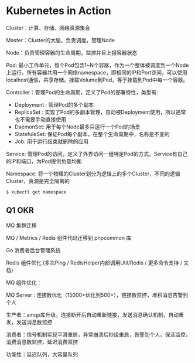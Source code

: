 # Kubernetes in Action

Cluster：计算、存储、网络资源集合

Master：Cluster的大脑，负责调度，管理Node

Node：负责管理容器的生命周期，监控并且上报容器状态

Pod: 最小工作单元，每个Pod包含1~N个容器，作为一个整体被调度到一个Node上运行。所有容器共用一个网络namespace，即相同的IP和Port空间，可以使用localhost通信，共享存储。挂载Volume到Pod，等于挂载到Pod中每一个容器。

Controller：管理Pod的生命周期，定义了Pod的部署特性，类型有:

- Deployment : 管理Pod的多个副本
- ReplicaSet : 实现了Pod的多副本管理，自动被Deployment使用，所以通常也不需要手动直接使用
- DaemonSet: 用于每个Node最多只运行一个Pod的场景
- StatefuleSet: 保证Pod每个副本，在整个生命周期中，名称是不变的
- Job: 用于运行结束就删除的应用

Service: 管理Pod的访问。定义了外界访问一组特定Pod的方式。Service有自己的IP和端口，为Pod提供负载均衡

Namespace: 将一个物理的Cluster划分为逻辑上的多个Cluster，不同的逻辑Cluster，资源是完全隔离的

```bash
$ kubectl get namespace
```



## Q1 OKR

MQ 集群迁移

MQ / Metrics / Redis 组件代码迁移到 phpcommon 库

Go 消费者后台管理系统

Redis 组件优化 (多次Ping / RedisHelper内部调用Util/Redis / 更多命令支持 / 文档)



MQ 组件优化：

MQ Server : 连接数优化（15000+优化到500+），链接数监控，堆积消息告警到个人

生产者：amqp库升级，连接断开后自动重新链接，发送消息确认机制，自动重发，发送消息数监控

消费者：信号机制实现平滑重启，异常崩溃后秒级重启，告警到个人，保活监控，消费消息数监控，延迟消费监控

功能性：延迟队列，大容量队列












